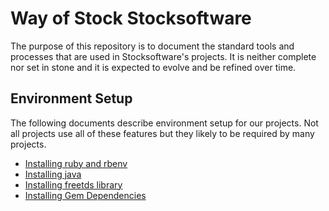 # Way of Stock Stocksoftware

The purpose of this repository is to document the standard tools and processes that are used
in Stocksoftware's projects. It is neither complete nor set in stone and it is expected to
evolve and be refined over time.

## Environment Setup

The following documents describe environment setup for our projects. Not all projects use all of these
features but they likely to be required by many projects.

* [Installing ruby and rbenv](InstallRuby.md)
* [Installing java](InstallJava.md)
* [Installing freetds library](InstallFreeTDS.md)
* [Installing Gem Dependencies](InstallGemDependencies.md)
